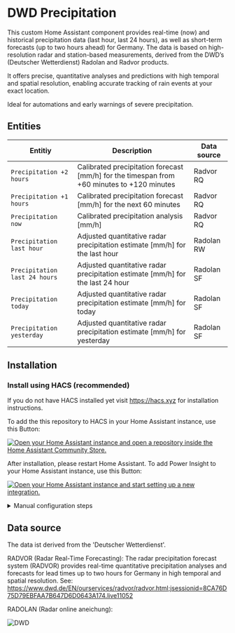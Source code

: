 # DWD Precipitation

This custom Home Assistant component provides real-time (now) and historical precipitation data (last hour, last 24 hours), as well as short-term forecasts (up to two hours ahead) for Germany. 
The data is based on high-resolution radar and station-based measurements, derived from the DWD’s (Deutscher Wetterdienst) Radolan and Radvor products. 

It offers precise, quantitative analyses and predictions with high temporal and spatial resolution, enabling accurate tracking of rain events at your exact location. 

Ideal for automations and early warnings of severe precipitation.


## Entities

Entitiy | Description | Data source |
| ---- | ---- | ---- |
| `Precipitation +2 hours`| Calibrated precipitation forecast [mm/h] for the timespan from +60 minutes to +120 minutes | Radvor RQ |
| `Precipitation +1 hours`| Calibrated precipitation forecast [mm/h] for the next 60 minutes | Radvor RQ |
| `Precipitation now`| Calibrated precipitation analysis [mm/h] | Radvor RQ |
| `Precipitation last hour`| Adjusted quantitative radar precipitation estimate [mm/h] for the last hour | Radolan RW |
| `Precipitation last 24 hours`| Adjusted quantitative radar precipitation estimate [mm/h] for the last 24 hour | Radolan SF |
| `Precipitation today`| Adjusted quantitative radar precipitation estimate [mm/h] for today | Radolan SF |
| `Precipitation yesterday`| Adjusted quantitative radar precipitation estimate [mm/h] for yesterday | Radolan SF |

## Installation
### Install using HACS (recommended)
If you do not have HACS installed yet visit https://hacs.xyz for installation instructions.

To add the this repository to HACS in your Home Assistant instance, use this Button:

[![Open your Home Assistant instance and open a repository inside the Home Assistant Community Store.](https://my.home-assistant.io/badges/hacs_repository.svg)](https://my.home-assistant.io/redirect/hacs_repository/?owner=Hoffmann77&repository=ha-dwd-precipitation&category=Integration)

After installation, please restart Home Assistant. To add Power Insight to your Home Assistant instance, use this Button:

[![Open your Home Assistant instance and start setting up a new integration.](https://my.home-assistant.io/badges/config_flow_start.svg)](https://my.home-assistant.io/redirect/config_flow_start/?domain=dwd_precipitation)

<details>
<summary>Manual configuration steps</summary>

### Semi-Manual Installation with HACS
1. Go HACS integrations section.
2. Click on the 3 dots in the top right corner.
3. Select "Custom repositories"
4. Add the URL (https://github.com/hoffmann77/ha-dwd-precipitation) to the repository.
5. Select the integration category.
6. Click the "ADD" button.
7. Now you are able to download the integration

## Manual Installation
1. Access the GitHub repository for this integration.
2. Download the ZIP file of the repository and extract its contents.
3. Copy the "dwd_precipitation" folder into the custom_components directory located typically at /config/custom_components/ in your Home Assistant directory.

## Restart Home Assistant
1. Restart your Home Assistant.

## Add Integration
1. Navigate to Settings > Devices & Services.
2. Click Add Integration and search for "DWD Precipitation".
3. Select the DWD Precipitation integration to initiate setup.

</details>

## Data source

The data ist derived from the 'Deutscher Wetterdienst'.

RADVOR (Radar Real-Time Forecasting): The radar precipitation forecast system (RADVOR) provides real-time quantitative precipitation analyses and forecasts for lead times up to two hours for Germany in high temporal and spatial resolution.
See: https://www.dwd.de/EN/ourservices/radvor/radvor.html;jsessionid=8CA76D75D79EBFAA7B647D6D0643A174.live11052

RADOLAN (Radar online aneichung):

![DWD](https://www.dwd.de/EN/service/legal_notice/dwd-logo-png.png?__blob=publicationFile&v=2)
